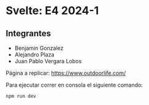 # Svelte: E4 2024-1

## Integrantes
- Benjamin Gonzalez
- Alejandro Plaza
- Juan Pablo Vergara Lobos

Página a replicar: https://www.outdoorlife.com/

Para ejecutar correr en consola el siguiente comando:
```
npm run dev
```